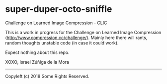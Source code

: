 # super-duper-octo-sniffle
Challenge on Learned Image Compression - CLIC



This is a work in progress for the Challenge on Learned Image Compression (http://www.compression.cc/challenge/). Mainly here there will rants, random thoughts unstable code (in case it could work).

Expect nothing about this repo.

XOXO,
Israel Zúñiga de la Mora



---
Copyleft (c) 2018 Some Rights Reserved.
